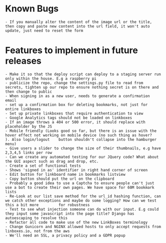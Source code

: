 # Known Bugs
	- If you manually alter the content of the image url or the title, then copy and paste new content into the url field, it won't auto update, just need to reset the form 	

# Features to implement in future releases
	- Make it so that the deploy script can deploy to a staging server run only within the house. E.g a raspberry pi
	- publicize the repo, change the settings.py file to read from secrets, tighten up our repo to ensure nothing secret is on there and then change to public
	- When signing in as a new user, needs to generate a confirmation email
	- set up a confirmation box for deleting bookmarks, not just for entire linkboxes
	- Set up private linkboxes that require authentication to view
	- Google Analytics tags should not be loaded on linkboxes
	- If an image throws a 404 or 500 error, it should replace with placeholder by the JS
	- Mobile friendly (Looks good so far, but there is an issue with the hover effect not working on mobile device (no such thing as hover?		). Also login/logout 	button shouldn't collapse into the hamburger menu)
	- Give users a slider to change the size of their thumbnails, e.g have 2,3,4,5 links per row
	- Can we create any automated testing for our JQuery code? What about the GUI aspect such as drag and drop, etc.
	- Create a set of functional tests	
	- Shows 'signed in as' identifier in right hand corner of screen
	- Edit button for linkboard name in bookmarks listview
	- Copy button should put the url on the clipboard
	- Probably a good idea to use a Captcha to ensure people can't just use a bot to create their own pages. We have space for 60M bookmark lists
	- Re-Look at our list save method for the url_id hashing function, can we catch other exceptions and maybe do some logging? How can we test this a bit more 		for robustness 
	- Test to see what injection someone can do with our input. E.g could they input some javascript into the page title? Django has autoescaping to resolve this
	- Refactor all code to make use of the new LinkBoxes terminology
	- Change Gunicorn and NGINX allowed hosts to only accept requests from linboxes.io, not from the aws
	- We'll need an SSL, a privacy policy and a GDPR popup